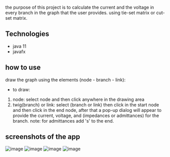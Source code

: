 the purpose of this project is to calculate the current and the voltage in every branch in the graph that the user provides. using tie-set matrix or cut-set matrix.
## Technologies
* java 11
* javafx

## how to use
draw the graph using the elements (node - branch - link):
* to draw:
 1. node: select node and then click anywhere in the drawing area 
 2. twig(branch) or link: select (branch or link) then click in the start node and then click in the end node, after that a pop-up dialog will appear to provide the current,    voltage, and (impedances or admittances) for the branch.
 note: for admittances add 's' to the end. 
## screenshots of the app
![image](https://user-images.githubusercontent.com/62031222/145680690-d34f52a9-9209-40af-94b3-e3fae99af11f.png)
![image](https://user-images.githubusercontent.com/62031222/145680561-87eb486c-21ba-4a18-a15d-bc7562862dfa.png)
![image](https://user-images.githubusercontent.com/62031222/145680549-0cb936b9-dd9d-496c-8287-b7c1b9db086c.png)
![image](https://user-images.githubusercontent.com/62031222/145680537-e72becaf-71b2-4dd9-8aea-775b365a1ac3.png)






